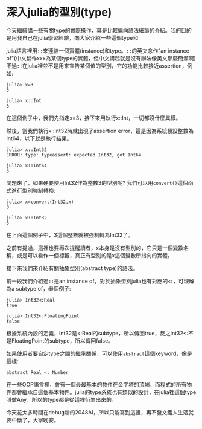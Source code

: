 # 深入julia的型別(type)

今天繼續講一些有關type的實際操作，算是比較偏向語法細節的介紹。我的目的是用我自己在julia學習經驗，向大家介紹一些這個type和

julia語言裡用```::```來連結一個實體(instance)和type。```::```的英文念作"an instance of"(中文翻作xxx為某個type的實體，但中文講起就是沒有辦法像英文那麼簡潔啊)
不過```::```在julia裡並不是用來宣告某個值的型別，它的功能比較接近assertion，例如:


```
julia> x=3
3

julia> x::Int
3
```
在這個例子中，我們先指定x=3，接下來用執行x::Int，一切都沒什麼異樣。


然後，當我們執行x::Int32時就出現了assertion error，這是因為系統預設整數為Int64，以下就是執行結果。
```
julia> x::Int32
ERROR: type: typeassert: expected Int32, got Int64

julia> x::Int64
3

```
問題來了，如果硬要使用Int32作為整數3的型別呢? 我們可以用```convert()```這個函式進行型別強制轉換:

```
julia> x=convert(Int32,x)
3

julia> x::Int32
3
```
在上面這個例子中，3這個整數就被強制轉為Int32了。

之前有提過，這裡也要再次提醒讀者，x本身是沒有型別的，它只是一個變數名稱，或是可以看作一個標籤，真正有型別的是x這個變數所指向的實體。


接下來我們來介紹有關抽象型別(abstract type)的語法。

前一段我們介紹過```::```是an instance of，對於抽象型別julia也有對應的```<:```，可理解為a subtype of，舉個例子:

```
julia> Int32<:Real
true

julia> Int32<:FloatingPoint
false

```
根據系統內設的定義，Int32是<:Real的subtype，所以傳回true，反之Int32<:不是FloatingPoint的subtype，所以傳回false。

如果使用者要自定type之間的繼承關係，可以使用```abstract```這個keyword，像是這樣:

```
abstract Real <: Number

```

在一些OOP語言裡，會有一個最最基本的物件在金字塔的頂端，而程式的所有物件都會繼承自這個基本物件。julia的type系統也有類似的設計，在julia裡這個type叫做Any，所以的type都是從這裡衍生出來的。

今天花太多時間在debug新的2048AI，所以只能寫到這裡，再不發文鐵人生活就要中斷了，大家晚安。

